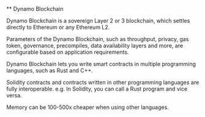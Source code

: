 ** Dynamo Blockchain

Dynamo Blockchain is a sovereign Layer 2 or 3 blockchain, which settles directly to Ethereum or any Ethereum L2.

Parameters of the Dynamo Blockchain, such as throughput, privacy, gas token, governance, precompiles, data availability layers and more, are configurable based on application requirements.

Dynamo Blockchain lets you write smart contracts in multiple programming languages, such as Rust and C++.

Solidity contracts and contracts written in other programming languages are fully interoperable. e.g. In Solidity, you can call a Rust program and vice versa.

Memory can be 100-500x cheaper when using other languages.
